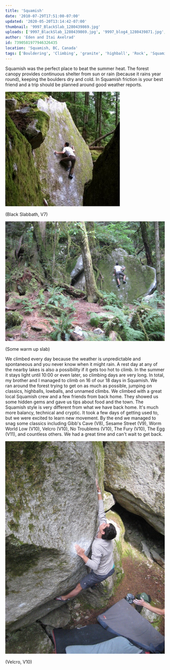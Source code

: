 ```yaml
---
title: 'Squamish'
date: '2010-07-29T17:51:00-07:00'
updated: '2020-05-20T13:14:42-07:00'
thumbnail: '9997_BlackSlab_1280439869.jpg'
uploads: ['9997_BlackSlab_1280439869.jpg', '9997_blog4_1280439871.jpg', '9997_blog2_1280439870.jpg']
author: 'Eden and Itai Axelrad'
id: 7390581977946326435
location: 'Squamish, BC, Canada'
tags: ['Bouldering', 'Climbing', 'granite', 'highball', 'Rock', 'Squamish']
---
```


Squamish was the perfect place to beat the summer heat. The forest canopy provides continuous shelter from sun or rain (because it rains year round), keeping the boulders dry and cold. In Squamish friction is your best friend and a trip should be planned around good weather reports.

![image alt](uploads/9997_BlackSlab_1280439869.jpg)

(Black Slabbath, V7)

![image alt](uploads/9997_blog4_1280439871.jpg)

(Some warm up slab)

We climbed every day because the weather is unpredictable and spontaneous and you never know when it might rain. A rest day at any of the nearby lakes is also a possibility if it gets too hot to climb. In the summer it stays light until 10:00 or even later, so climbing days are very long. In total, my brother and I managed to climb on 16 of our 18 days in Squamish. We ran around the forest trying to get on as much as possible, jumping on classics, highballs, lowballs, and unnamed climbs. We climbed with a great local Squamish crew and a few friends from back home. They showed us some hidden gems and gave us tips about food and the town. The Squamish style is very different from what we have back home. It's much more balancy, technical and cryptic. It took a few days of getting used to, but we were excited to learn new movement. By the end we managed to snag some classics including Gibb's Cave (V8), Sesame Street (V9), Worm World Low (V10), Velcro (V10), No Troublems (V10), The Fury (V10), The Egg (V11), and countless others. We had a great time and can't wait to get back.

![image alt](uploads/9997_blog2_1280439870.jpg)

(Velcro, V10)
